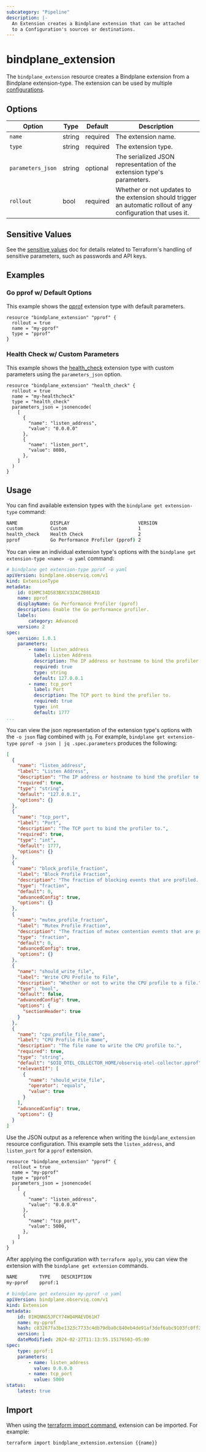 ```yaml
---
subcategory: "Pipeline"
description: |-
  An Extension creates a Bindplane extension that can be attached
  to a Configuration's sources or destinations.
---
```


# bindplane_extension

The `bindplane_extension` resource creates a Bindplane extension from a Bindplane
extension-type. The extension can be used by multiple [configurations](./bindplane_configuration.md).

## Options

| Option              | Type   | Default  | Description                  |
| ------------------- | -----  | -------- | ---------------------------- |
| `name`              | string | required | The extension name.          |
| `type`              | string | required | The extension type.          |
| `parameters_json`   | string | optional | The serialized JSON representation of the extension type's parameters. |
| `rollout`           | bool   | required | Whether or not updates to the extension should trigger an automatic rollout of any configuration that uses it. |

## Sensitive Values

See the [sensitive values](./sensitive_values.md) doc for details related to Terraform's handling
of sensitive parameters, such as passwords and API keys.

## Examples

### Go pprof w/ Default Options

This example shows the [pprof](https://docs.bindplane.com/configuration/bindplane-otel-collector/extensions/go-performance-profiler) extension type
with default parameters.

```hcl
resource "bindplane_extension" "pprof" {
  rollout = true
  name = "my-pprof"
  type = "pprof"
}
```

### Health Check w/ Custom Parameters

This example shows the [health_check](https://docs.bindplane.com/configuration/bindplane-otel-collector/extensions/health-check) extension type
with custom parameters using the `parameters_json` option.

```hcl
resource "bindplane_extension" "health_check" {
  rollout = true
  name = "my-healthcheck"
  type = "health_check"
  parameters_json = jsonencode(
    [
      {
        "name": "listen_address",
        "value": "0.0.0.0"
      },
      {
        "name": "listen_port",
        "value": 8080,
      },
    ]
  )
}
```

## Usage

You can find available extension types with the `bindplane get extension-type` command:
```bash
NAME        	DISPLAY                        	VERSION 
custom      	Custom                         	1      	
health_check	Health Check                   	2      	
pprof       	Go Performance Profiler (pprof)	2   	
```

You can view an individual extension type's options with the `bindplane get extension-type <name> -o yaml` command:
```yaml
# bindplane get extension-type pprof -o yaml
apiVersion: bindplane.observiq.com/v1
kind: ExtensionType
metadata:
    id: 01HMC34DS83BXCV3ZACZB8EA1D
    name: pprof
    displayName: Go Performance Profiler (pprof)
    description: Enable the Go performance profiler.
    labels:
        category: Advanced
    version: 2
spec:
    version: 1.0.1
    parameters:
        - name: listen_address
          label: Listen Address
          description: The IP address or hostname to bind the profiler to.  Set to 0.0.0.0 to listen on all network interfaces.
          required: true
          type: string
          default: 127.0.0.1
        - name: tcp_port
          label: Port
          description: The TCP port to bind the profiler to.
          required: true
          type: int
          default: 1777
...
```

You can view the json representation of the extension type's options with the `-o json` flag combined with `jq`.
For example, `bindplane get extension-type pprof -o json | jq .spec.parameters` produces the following:
```json
[
  {
    "name": "listen_address",
    "label": "Listen Address",
    "description": "The IP address or hostname to bind the profiler to.  Set to 0.0.0.0 to listen on all network interfaces.",
    "required": true,
    "type": "string",
    "default": "127.0.0.1",
    "options": {}
  },
  {
    "name": "tcp_port",
    "label": "Port",
    "description": "The TCP port to bind the profiler to.",
    "required": true,
    "type": "int",
    "default": 1777,
    "options": {}
  },
  {
    "name": "block_profile_fraction",
    "label": "Block Profile Fraction",
    "description": "The fraction of blocking events that are profiled.  Must be between 0 and 1.",
    "type": "fraction",
    "default": 0,
    "advancedConfig": true,
    "options": {}
  },
  {
    "name": "mutex_profile_fraction",
    "label": "Mutex Profile Fraction",
    "description": "The fraction of mutex contention events that are profiled.  Must be between 0 and 1.",
    "type": "fraction",
    "default": 0,
    "advancedConfig": true,
    "options": {}
  },
  {
    "name": "should_write_file",
    "label": "Write CPU Profile to File",
    "description": "Whether or not to write the CPU profile to a file.",
    "type": "bool",
    "default": false,
    "advancedConfig": true,
    "options": {
      "sectionHeader": true
    }
  },
  {
    "name": "cpu_profile_file_name",
    "label": "CPU Profile File Name",
    "description": "The file name to write the CPU profile to.",
    "required": true,
    "type": "string",
    "default": "$OIQ_OTEL_COLLECTOR_HOME/observiq-otel-collector.pprof",
    "relevantIf": [
      {
        "name": "should_write_file",
        "operator": "equals",
        "value": true
      }
    ],
    "advancedConfig": true,
    "options": {}
  }
]
```

Use the JSON output as a reference when writing the `bindplane_extension` resource configuration. This example sets
the `listen_address`, and `listen_port` for a `pprof` extension.

```hcl
resource "bindplane_extension" "pprof" {
  rollout = true
  name = "my-pprof"
  type = "pprof"
  parameters_json = jsonencode(
    [
      {
        "name": "listen_address",
        "value": "0.0.0.0"
      },
      {
        "name": "tcp_port",
        "value": 5000,
      },
    ]
  )
}
```

After applying the configuration with `terraform apply`, you can view the extension with
the `bindplane get extension` commands.

```bash
NAME    	TYPE   	DESCRIPTION 
my-pprof	pprof:1	  
```
```yaml
# bindplane get extension my-pprof -o yaml
apiVersion: bindplane.observiq.com/v1
kind: Extension
metadata:
    id: 01HQNNG5JFCY74WQ4MAEVD61H7
    name: my-pprof
    hash: c83267fa3be1323c7733c4db79dba0c840eb4de91af3def6abc9103fc0ff2415
    version: 1
    dateModified: 2024-02-27T11:13:55.15176503-05:00
spec:
    type: pprof:1
    parameters:
        - name: listen_address
          value: 0.0.0.0
        - name: tcp_port
          value: 5000
status:
    latest: true
```

## Import

When using the [terraform import command](https://developer.hashicorp.com/terraform/cli/commands/import),
extension can be imported. For example:

```bash
terraform import bindplane_extension.extension {{name}}
```